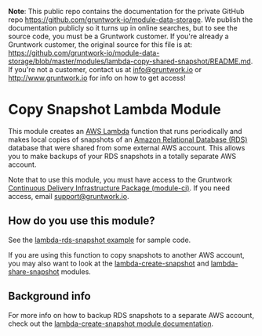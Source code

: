 **Note**: This public repo contains the documentation for the private GitHub repo <https://github.com/gruntwork-io/module-data-storage>.
We publish the documentation publicly so it turns up in online searches, but to see the source code, you must be a Gruntwork customer.
If you're already a Gruntwork customer, the original source for this file is at: <https://github.com/gruntwork-io/module-data-storage/blob/master/modules/lambda-copy-shared-snapshot/README.md>.
If you're not a customer, contact us at <info@gruntwork.io> or <http://www.gruntwork.io> for info on how to get access!

# Copy Snapshot Lambda Module

This module creates an [AWS Lambda](https://aws.amazon.com/lambda/) function that runs periodically and makes local
copies of snapshots of an [Amazon Relational Database (RDS)](https://aws.amazon.com/rds/) database that were shared 
from some external AWS account. This allows you to make backups of your RDS snapshots in a totally separate AWS 
account.

Note that to use this module, you must have access to the Gruntwork [Continuous Delivery Infrastructure Package 
(module-ci)](https://github.com/gruntwork-io/module-ci-public). If you need access, email support@gruntwork.io.




## How do you use this module?

See the [lambda-rds-snapshot example](/examples/lambda-rds-snapshot) for sample code. 

If you are using this function to copy snapshots to another AWS account, you may also want to look at the 
[lambda-create-snapshot](/modules/lambda-create-snapshot) and 
[lambda-share-snapshot](/modules/lambda-share-snapshot) modules.




## Background info

For more info on how to backup RDS snapshots to a separate AWS account, check out the [lambda-create-snapshot module
documentation](/modules/lambda-create-snapshot).